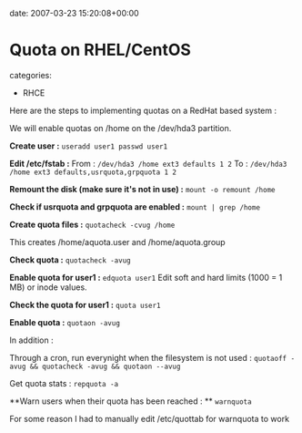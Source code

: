 


date: 2007-03-23 15:20:08+00:00


# Quota on RHEL/CentOS

categories:
- RHCE


Here are the steps to implementing quotas on a RedHat based system :

We will enable quotas on /home on the /dev/hda3 partition.

<!-- more -->

**Create user :**
`useradd user1
passwd user1`

**Edit /etc/fstab :**
From :
`/dev/hda3 /home ext3 defaults 1 2`
To : 
`/dev/hda3 /home ext3 defaults,usrquota,grpquota 1 2`

**Remount the disk (make sure it's not in use) :**
`mount -o remount /home`

**Check if usrquota and grpquota are enabled :**
`mount | grep /home`

**Create quota files :**
`quotacheck -cvug /home`

This creates /home/aquota.user and /home/aquota.group

**Check quota :**
`quotacheck -avug`

**Enable quota for user1 :**
`edquota user1`
Edit soft and hard limits (1000 = 1 MB) or inode values.

**Check the quota for user1 :**
`quota user1`

**Enable quota :**
`quotaon -avug`

In addition :

Through a cron, run everynight when the filesystem is not used :
`quotaoff -avug && quotacheck -avug && quotaon --avug`

Get quota stats :
`repquota -a`

**Warn users when their quota has been reached : **
`warnquota`

For some reason I had to manually edit /etc/quottab for warnquota to work
